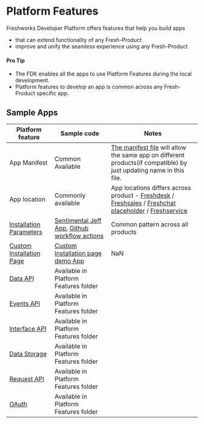 # Platform Features
Freshworks Developer Platform offers features that help you build apps
- that can extend functionality of any Fresh-Product
- improve and unify the seamless experience using any Fresh-Product

#### Pro Tip
- The FDK enables all the apps to use Platform Features during the local development.
- Platform features to develop an app is common across any Fresh-Product specific app.

 ## Sample Apps
Platform feature | Sample code | Notes
---------------- | ----------- | -----|
App Manifest | Common Available | [The manifest file](https://developers.freshdesk.com/v2/docs/app-manifest/) will allow the same app on different products(if compatible) by just updating name in this file.
App location | Commonly available | App locations differs across product - [Freshdesk](https://developers.freshdesk.com/v2/docs/app-locations/) / [Freshsales](https://developers.freshsales.io/docs/app-locations/) / [Freshchat placeholder](https://developers.freshchat.com/v2/docs/placeholders/) / [Freshservice](https://developers.freshservice.com/docs/app-locations/)
[Installation Parameters](https://medium.com/freshworks-developer-blog/securing-sensitive-installation-parameters-3879908ade17) | [Sentimental Jeff App](https://github.com/freshdesk/marketplace-sample-apps/tree/master/Freshdesk/v2/sentimental_jeff_app/config), [Github workflow actions](https://github.com/freshdesk/marketplace-sample-apps/tree/master/Freshservice/github_workflow_actions/config) | Common pattern across all products
[Custom Installation Page](https://medium.com/freshworks-developer-blog/updates-to-the-custom-installation-page-b787b66c8a39) | [Custom Installation page demo App](https://github.com/freshdesk/marketplace-sample-apps/tree/master/Freshdesk/v2/custom_installation_page_app) | NaN
[Data API](https://developers.freshdesk.com/v2/docs/data-api/)| Available in Platform Features folder|
[Events API](https://developers.freshdesk.com/v2/docs/events-api/)|Available in Platform Features folder|
[Interface API](https://developers.freshdesk.com/v2/docs/interface-api/) |Available in Platform Features folder|
[Data Storage](https://developers.freshdesk.com/v2/docs/data-storage/) |Available in Platform Features folder|
[Request API](https://developers.freshdesk.com/v2/docs/request-api/) |Available in Platform Features folder|
[OAuth](https://developers.freshdesk.com/v2/docs/oauth/)|Available in Platform Features folder|
